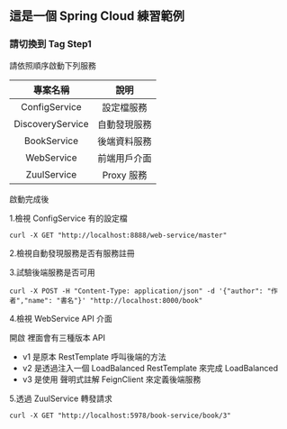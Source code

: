 ## 這是一個 Spring Cloud 練習範例

### 請切換到 Tag Step1

請依照順序啟動下列服務

| 專案名稱 | 說明 |
| :-----------: | :-----------: |
| ConfigService |  設定檔服務 |
| DiscoveryService |  自動發現服務 |
| BookService |  後端資料服務 |
| WebService |  前端用戶介面 |
| ZuulService |  Proxy 服務 |

啟動完成後

1.檢視 ConfigService 有的設定檔

```
curl -X GET "http://localhost:8888/web-service/master"
```

2.檢視自動發現服務是否有服務註冊

[](http://localhost:8761/)

3.試驗後端服務是否可用

```
curl -X POST -H "Content-Type: application/json" -d '{"author": "作者","name": "書名"}' "http://localhost:8000/book"
```

4.檢視 WebService API 介面

開啟 [](http://localhost:5566/swagger-ui.html)
裡面會有三種版本 API
- v1 是原本 RestTemplate 呼叫後端的方法
- v2 是透過注入一個 LoadBalanced RestTemplate 來完成 LoadBalanced
- v3 是使用 聲明式註解 FeignClient 來定義後端服務

5.透過 ZuulService 轉發請求

```
curl -X GET "http://localhost:5978/book-service/book/3"
```
